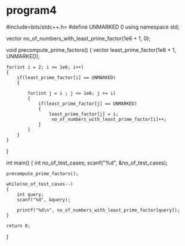 # program4
#include<bits/stdc++.h>
#define UNMARKED 0
using namespace std;
 
vector <int> no_of_numbers_with_least_prime_factor(1e6 + 1, 0);
 
void precompute_prime_factors()
{
    vector <int> least_prime_factor(1e6 + 1, UNMARKED);
 
    for(int i = 2; i <= 1e6; i++)
    {
        if(least_prime_factor[i] == UNMARKED)
        {
 
            for(int j = i ; j <= 1e6; j += i)
            {
                if(least_prime_factor[j] == UNMARKED)
                {
                    least_prime_factor[j] = i;
                     no_of_numbers_with_least_prime_factor[i]++;
                }
            }
        }
    }
 
}
 
int main()
{
    int no_of_test_cases;
    scanf("%d", &no_of_test_cases);
 
    precompute_prime_factors();
 
    while(no_of_test_cases--)
    {
        int query;
        scanf("%d", &query);
 
        printf("%d\n", no_of_numbers_with_least_prime_factor[query]);
    }
 
    return 0;
}

